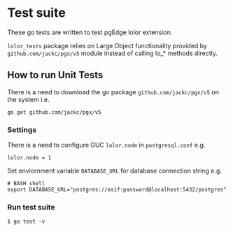 # Test suite

These go tests are written to test pgEdge lolor extension.

`lolor_tests` package relies on Large Object functionality provided
by `github.com/jackc/pgx/v5` module instead of calling lo_* methods directly.

## How to run Unit Tests

There is a need to download the go package `github.com/jackc/pgx/v5` on the
system i.e.

```
go get github.com/jackc/pgx/v5
```

### Settings 

There is a need to configure GUC `lolor.node` in `postgresql.conf` e.g.
```
lolor.node = 1
```

Set enviornment variable `DATABASE_URL` for database connection string e.g.

```
# BASH shell
export DATABASE_URL="postgres://asif:password@localhost:5432/postgres"
```

### Run test suite

```
$ go test -v
```